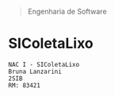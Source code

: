 > Engenharia de Software
>
# SIColetaLixo

    NAC I - SIColetaLixo
    Bruna Lanzarini
    2SIB
    RM: 83421

